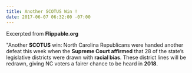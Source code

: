 ```yaml
---
title: Another SCOTUS Win !
date: 2017-06-07 06:32:00 -07:00
---
```


Excerpted from **Flippable.org**

"Another **SCOTUS** win: North Carolina Republicans were handed another defeat this week when the **Supreme Court affirmed** that 28 of the state’s legislative districts were drawn with **racial bias**. These district lines will be redrawn, giving NC voters a fairer chance to be heard in **2018**.